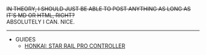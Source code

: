 ~~IN THEORY, I SHOULD JUST BE ABLE TO POST ANYTHING AS LONG AS IT'S MD OR HTML, RIGHT?~~\
ABSOLUTELY I CAN. NICE.
***
- GUIDES
  - [HONKAI: STAR RAIL PRO CONTROLLER](/guides/HSRPC/how)
